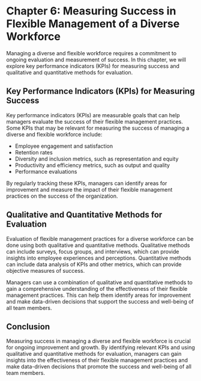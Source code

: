Chapter 6: Measuring Success in Flexible Management of a Diverse Workforce
==========================================================================

Managing a diverse and flexible workforce requires a commitment to ongoing evaluation and measurement of success. In this chapter, we will explore key performance indicators (KPIs) for measuring success and qualitative and quantitative methods for evaluation.

Key Performance Indicators (KPIs) for Measuring Success
-------------------------------------------------------

Key performance indicators (KPIs) are measurable goals that can help managers evaluate the success of their flexible management practices. Some KPIs that may be relevant for measuring the success of managing a diverse and flexible workforce include:

* Employee engagement and satisfaction
* Retention rates
* Diversity and inclusion metrics, such as representation and equity
* Productivity and efficiency metrics, such as output and quality
* Performance evaluations

By regularly tracking these KPIs, managers can identify areas for improvement and measure the impact of their flexible management practices on the success of the organization.

Qualitative and Quantitative Methods for Evaluation
---------------------------------------------------

Evaluation of flexible management practices for a diverse workforce can be done using both qualitative and quantitative methods. Qualitative methods can include surveys, focus groups, and interviews, which can provide insights into employee experiences and perceptions. Quantitative methods can include data analysis of KPIs and other metrics, which can provide objective measures of success.

Managers can use a combination of qualitative and quantitative methods to gain a comprehensive understanding of the effectiveness of their flexible management practices. This can help them identify areas for improvement and make data-driven decisions that support the success and well-being of all team members.

Conclusion
----------

Measuring success in managing a diverse and flexible workforce is crucial for ongoing improvement and growth. By identifying relevant KPIs and using qualitative and quantitative methods for evaluation, managers can gain insights into the effectiveness of their flexible management practices and make data-driven decisions that promote the success and well-being of all team members.
